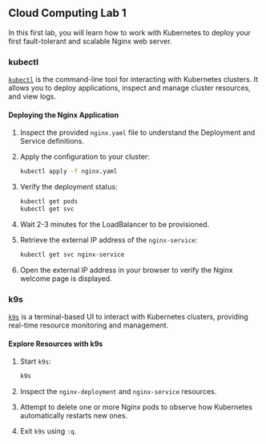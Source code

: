 ## Cloud Computing Lab 1

In this first lab, you will learn how to work with Kubernetes to deploy your first fault-tolerant and scalable Nginx web server.

### kubectl

[`kubectl`](https://kubernetes.io/docs/reference/kubectl/) is the command-line tool for interacting with Kubernetes clusters. It allows you to deploy applications, inspect and manage cluster resources, and view logs.

#### Deploying the Nginx Application

1. Inspect the provided `nginx.yaml` file to understand the Deployment and Service definitions.
2. Apply the configuration to your cluster:

    ```bash
    kubectl apply -f nginx.yaml
    ```

3. Verify the deployment status:

    ```bash
    kubectl get pods
    kubectl get svc
    ```

4. Wait 2-3 minutes for the LoadBalancer to be provisioned.
5. Retrieve the external IP address of the `nginx-service`:

    ```bash
    kubectl get svc nginx-service
    ```

6. Open the external IP address in your browser to verify the Nginx welcome page is displayed.

### k9s

[`k9s`](https://k9scli.io/) is a terminal-based UI to interact with Kubernetes clusters, providing real-time resource monitoring and management.

#### Explore Resources with k9s

1. Start `k9s`:

    ```bash
    k9s
    ```

2. Inspect the `nginx-deployment` and `nginx-service` resources.

3. Attempt to delete one or more Nginx pods to observe how Kubernetes automatically restarts new ones.

4. Exit `k9s` using `:q`.

